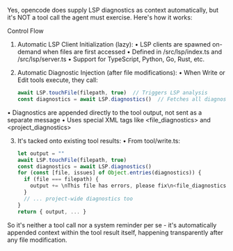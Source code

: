    Yes, opencode does supply LSP diagnostics as context automatically, but it's NOT a tool call the agent must exercise. Here's how it works:

   Control Flow

   1. Automatic LSP Client Initialization (lazy):
     •  LSP clients are spawned on-demand when files are first accessed
     •  Defined in /src/lsp/index.ts and /src/lsp/server.ts
     •  Support for TypeScript, Python, Go, Rust, etc.

   2. Automatic Diagnostic Injection (after file modifications):
     •  When Write or Edit tools execute, they call:
        ```typescript
        await LSP.touchFile(filepath, true)  // Triggers LSP analysis
        const diagnostics = await LSP.diagnostics()  // Fetches all diagnostics
        ```
   •  Diagnostics are appended directly to the tool output, not sent as a separate message
   •  Uses special XML tags like <file_diagnostics> and <project_diagnostics>

   3. It's tacked onto existing tool results:
     •  From tool/write.ts:
        ```typescript
        let output = ""
        await LSP.touchFile(filepath, true)
        const diagnostics = await LSP.diagnostics()
        for (const [file, issues] of Object.entries(diagnostics)) {
          if (file === filepath) {
            output += \nThis file has errors, please fix\n<file_diagnostics>\n${issues.map(LSP.Diagnostic.pretty).join("\n")}\n</file_diagnostics>\n
          }
          // ... project-wide diagnostics too
        }
        return { output, ... }
        ```

   So it's neither a tool call nor a system reminder per se - it's automatically appended context within the tool result itself, happening transparently after any file
   modification.

